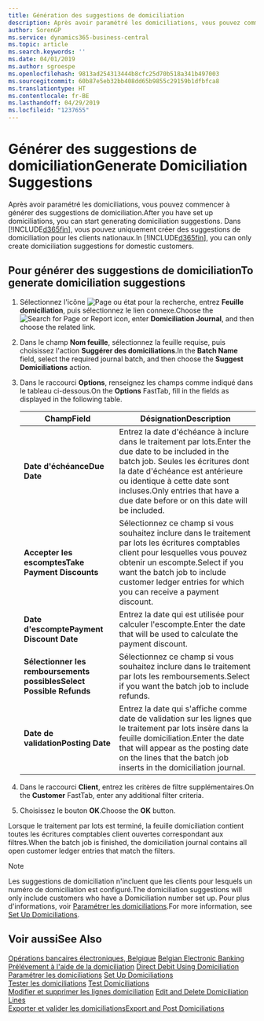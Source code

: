 ```yaml
---
title: Génération des suggestions de domiciliation
description: Après avoir paramétré les domiciliations, vous pouvez commencer à générer des suggestions de domiciliation. Vous pouvez uniquement créer des suggestions de domiciliation pour les clients nationaux.
author: SorenGP
ms.service: dynamics365-business-central
ms.topic: article
ms.search.keywords: ''
ms.date: 04/01/2019
ms.author: sgroespe
ms.openlocfilehash: 9813ad254313444b8cfc25d70b518a341b497003
ms.sourcegitcommit: 60b87e5eb32bb408dd65b9855c29159b1dfbfca8
ms.translationtype: HT
ms.contentlocale: fr-BE
ms.lasthandoff: 04/29/2019
ms.locfileid: "1237655"
---
```

# <a name="generate-domiciliation-suggestions"></a><span data-ttu-id="90001-104">Générer des suggestions de domiciliation</span><span class="sxs-lookup"><span data-stu-id="90001-104">Generate Domiciliation Suggestions</span></span>
<span data-ttu-id="90001-105">Après avoir paramétré les domiciliations, vous pouvez commencer à générer des suggestions de domiciliation.</span><span class="sxs-lookup"><span data-stu-id="90001-105">After you have set up domiciliations, you can start generating domiciliation suggestions.</span></span> <span data-ttu-id="90001-106">Dans [!INCLUDE[d365fin](../../includes/d365fin_md.md)], vous pouvez uniquement créer des suggestions de domiciliation pour les clients nationaux.</span><span class="sxs-lookup"><span data-stu-id="90001-106">In [!INCLUDE[d365fin](../../includes/d365fin_md.md)], you can only create domiciliation suggestions for domestic customers.</span></span>  

## <a name="to-generate-domiciliation-suggestions"></a><span data-ttu-id="90001-107">Pour générer des suggestions de domiciliation</span><span class="sxs-lookup"><span data-stu-id="90001-107">To generate domiciliation suggestions</span></span>  

1.  <span data-ttu-id="90001-108">Sélectionnez l'icône ![Page ou état pour la recherche](../../media/ui-search/search_small.png "icône Page ou état pour la recherche"), entrez **Feuille domiciliation**, puis sélectionnez le lien connexe.</span><span class="sxs-lookup"><span data-stu-id="90001-108">Choose the ![Search for Page or Report](../../media/ui-search/search_small.png "Search for Page or Report icon") icon, enter **Domiciliation Journal**, and then choose the related link.</span></span>  
2.  <span data-ttu-id="90001-109">Dans le champ **Nom feuille**, sélectionnez la feuille requise, puis choisissez l'action **Suggérer des domiciliations**.</span><span class="sxs-lookup"><span data-stu-id="90001-109">In the **Batch Name** field, select the required journal batch, and then choose the **Suggest Domiciliations** action.</span></span>  
3.  <span data-ttu-id="90001-110">Dans le raccourci **Options**, renseignez les champs comme indiqué dans le tableau ci-dessous.</span><span class="sxs-lookup"><span data-stu-id="90001-110">On the **Options** FastTab, fill in the fields as displayed in the following table.</span></span>  

    |<span data-ttu-id="90001-111">Champ</span><span class="sxs-lookup"><span data-stu-id="90001-111">Field</span></span>|<span data-ttu-id="90001-112">Désignation</span><span class="sxs-lookup"><span data-stu-id="90001-112">Description</span></span>|  
    |---------------------------------|---------------------------------------|  
    |<span data-ttu-id="90001-113">**Date d'échéance**</span><span class="sxs-lookup"><span data-stu-id="90001-113">**Due Date**</span></span>|<span data-ttu-id="90001-114">Entrez la date d'échéance à inclure dans le traitement par lots.</span><span class="sxs-lookup"><span data-stu-id="90001-114">Enter the due date to be included in the batch job.</span></span> <span data-ttu-id="90001-115">Seules les écritures dont la date d'échéance est antérieure ou identique à cette date sont incluses.</span><span class="sxs-lookup"><span data-stu-id="90001-115">Only entries that have a due date before or on this date will be included.</span></span>|  
    |<span data-ttu-id="90001-116">**Accepter les escomptes**</span><span class="sxs-lookup"><span data-stu-id="90001-116">**Take Payment Discounts**</span></span>|<span data-ttu-id="90001-117">Sélectionnez ce champ si vous souhaitez inclure dans le traitement par lots les écritures comptables client pour lesquelles vous pouvez obtenir un escompte.</span><span class="sxs-lookup"><span data-stu-id="90001-117">Select if you want the batch job to include customer ledger entries for which you can receive a payment discount.</span></span>|  
    |<span data-ttu-id="90001-118">**Date d'escompte**</span><span class="sxs-lookup"><span data-stu-id="90001-118">**Payment Discount Date**</span></span>|<span data-ttu-id="90001-119">Entrez la date qui est utilisée pour calculer l'escompte.</span><span class="sxs-lookup"><span data-stu-id="90001-119">Enter the date that will be used to calculate the payment discount.</span></span>|  
    |<span data-ttu-id="90001-120">**Sélectionner les remboursements possibles**</span><span class="sxs-lookup"><span data-stu-id="90001-120">**Select Possible Refunds**</span></span>|<span data-ttu-id="90001-121">Sélectionnez ce champ si vous souhaitez inclure dans le traitement par lots les remboursements.</span><span class="sxs-lookup"><span data-stu-id="90001-121">Select if you want the batch job to include refunds.</span></span>|  
    |<span data-ttu-id="90001-122">**Date de validation**</span><span class="sxs-lookup"><span data-stu-id="90001-122">**Posting Date**</span></span>|<span data-ttu-id="90001-123">Entrez la date qui s'affiche comme date de validation sur les lignes que le traitement par lots insère dans la feuille domiciliation.</span><span class="sxs-lookup"><span data-stu-id="90001-123">Enter the date that will appear as the posting date on the lines that the batch job inserts in the domiciliation journal.</span></span>|  

4.  <span data-ttu-id="90001-124">Dans le raccourci **Client**, entrez les critères de filtre supplémentaires.</span><span class="sxs-lookup"><span data-stu-id="90001-124">On the **Customer** FastTab, enter any additional filter criteria.</span></span>  
5.  <span data-ttu-id="90001-125">Choisissez le bouton **OK**.</span><span class="sxs-lookup"><span data-stu-id="90001-125">Choose the **OK** button.</span></span>  

<span data-ttu-id="90001-126">Lorsque le traitement par lots est terminé, la feuille domiciliation contient toutes les écritures comptables client ouvertes correspondant aux filtres.</span><span class="sxs-lookup"><span data-stu-id="90001-126">When the batch job is finished, the domiciliation journal contains all open customer ledger entries that match the filters.</span></span>  

> [!NOTE]  
>  <span data-ttu-id="90001-127">Les suggestions de domiciliation n'incluent que les clients pour lesquels un numéro de domiciliation est configuré.</span><span class="sxs-lookup"><span data-stu-id="90001-127">The domiciliation suggestions will only include customers who have a Domiciliation number set up.</span></span> <span data-ttu-id="90001-128">Pour plus d'informations, voir [Paramétrer les domiciliations](how-to-set-up-domiciliations.md).</span><span class="sxs-lookup"><span data-stu-id="90001-128">For more information, see [Set Up Domiciliations](how-to-set-up-domiciliations.md).</span></span>  

## <a name="see-also"></a><span data-ttu-id="90001-129">Voir aussi</span><span class="sxs-lookup"><span data-stu-id="90001-129">See Also</span></span>  
 <span data-ttu-id="90001-130">[Opérations bancaires électroniques, Belgique](belgian-electronic-banking.md) </span><span class="sxs-lookup"><span data-stu-id="90001-130">[Belgian Electronic Banking](belgian-electronic-banking.md) </span></span>  
 <span data-ttu-id="90001-131">[Prélévement à l'aide de la domiciliation](direct-debit-using-domiciliation.md) </span><span class="sxs-lookup"><span data-stu-id="90001-131">[Direct Debit Using Domiciliation](direct-debit-using-domiciliation.md) </span></span>  
 <span data-ttu-id="90001-132">[Paramétrer les domiciliations](how-to-set-up-domiciliations.md) </span><span class="sxs-lookup"><span data-stu-id="90001-132">[Set Up Domiciliations](how-to-set-up-domiciliations.md) </span></span>  
 <span data-ttu-id="90001-133">[Tester les domiciliations](how-to-test-domiciliations.md) </span><span class="sxs-lookup"><span data-stu-id="90001-133">[Test Domiciliations](how-to-test-domiciliations.md) </span></span>  
 <span data-ttu-id="90001-134">[Modifier et supprimer les lignes domiciliation](how-to-edit-and-delete-domiciliation-lines.md) </span><span class="sxs-lookup"><span data-stu-id="90001-134">[Edit and Delete Domiciliation Lines](how-to-edit-and-delete-domiciliation-lines.md) </span></span>  
 [<span data-ttu-id="90001-135">Exporter et valider les domiciliations</span><span class="sxs-lookup"><span data-stu-id="90001-135">Export and Post Domiciliations</span></span>](how-to-export-and-post-domiciliations.md)
